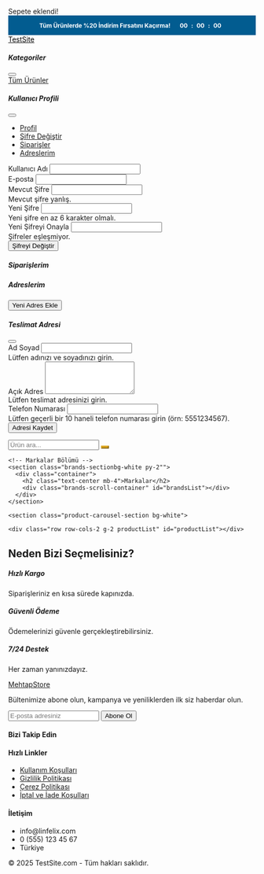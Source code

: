 <!DOCTYPE html>
<html lang="tr">
<head>
  <meta charset="UTF-8">
  <meta name="viewport" content="width=device-width, initial-scale=1">
  <title>TestSite</title>
  <link href="https://cdn.jsdelivr.net/npm/bootstrap@5.3.3/dist/css/bootstrap.min.css" rel="stylesheet" crossorigin="anonymous">
  <link href="https://cdn.jsdelivr.net/npm/bootstrap-icons@1.11.1/font/bootstrap-icons.css" rel="stylesheet">
  <link href="https://cdnjs.cloudflare.com/ajax/libs/font-awesome/6.5.0/css/all.min.css" rel="stylesheet">
  <link href="css/index-style.css" rel="stylesheet">
  <style>
      
body {
  background-color: #ffffff !important;
}
.product-card {
  box-shadow: 0 2px 4px rgba(0, 0, 0, 0.2) !important;
}
.brands-section {
  box-shadow: 0 0px 8px rgba(0, 0, 0, 0.2) !important;
}
.product-scroll-item {
  
  margin-right: 3px; /* Kartlar arasında isteğe bağlı boşluk */
}

/* Navbar ikon ayarları */
.navbar-buttons .btn{
  background-color: #fff !important; /* Siyah arka plan */  
  border-color: #dddddd !important;
.navbar-buttons .btn[onclick*="cart.html"] i {
  color: #000 !important; /* Sepet ikonunun beyaz renkte olmasını sağlar */
}

.navbar-buttons .btn[onclick*="cart.html"]:hover {
  background-color: #333333 !important; /* Hover durumunda hafif gri ton */
  border-color: #333333 !important;
}

.navbar-buttons .cart-badge {
  position: absolute;
  top: -5px;
  right: -5px;
}
</style>
<style>
        .ad-banner {
            background-color: #025c90; /* Koyu mavi */
            color: white;
            height: 40px; /* Yükseklik 40px */
            display: flex;
            align-items: center; /* Dikeyde ortala */
            justify-content: center; /* Yatayda ortala */
            font-size: 0.75rem; /* Yazı boyutunu küçülttük */
            font-weight: bold;
            padding: 0 8px; /* Padding */
            overflow: hidden; /* Taşmayı önle */
            white-space: nowrap; /* Tek satırda tut */
        }
        .countdown {
            font-size: 0.75rem; /* Geri sayım yazı boyutu */
            margin-left: 8px;
            display: flex;
            align-items: center;
        }
        .countdown span {
            display: inline-block;
            margin: 0 2px;
            
            padding: 2px 5px;
            border-radius: 3px;
        }
        .clock-icon {
            margin-right: 4px;
            font-size: 0.9rem;
        }
    </style>

</head>
<body class="#">
  <div id="sepetBildirim" class="alert alert-success text-center py-2 fixed-top w-100 d-none" style="z-index: 9999;">
    Sepete eklendi!
  </div>
 <!-- Reklam Bantı -->
    <div class="ad-banner">
        <span>Tüm Ürünlerde %20 İndirim Fırsatını Kaçırma!</span>
        <div class="countdown" id="countdown">
            <i class="bi bi-clock clock-icon"></i>
            <span id="hours">00</span>:
            <span id="minutes">00</span>:
            <span id="seconds">00</span>
        </div>
    </div>
  <nav class="navbar navbar-dark bg-white sticky-top shadow">
    <div class="container navbar-container">
    <a class="navbar-brand m-0" style="text-shadow: 0px 1px 2px #bbbfc8; font-weight: 600;">
  <a class="navbar-brand" href="index.html" style="color: #000000;">TestSite
</a>       
    <div class="navbar-buttons" id="navbarButtons"></div>
</div>
  </nav>
 
  <div class="offcanvas offcanvas-end" tabindex="-1" id="kategoriOffcanvas" aria-labelledby="kategoriOffcanvasLabel">
    <div class="offcanvas-header">
      <h5 class="offcanvas-title" id="kategoriOffcanvasLabel">Kategoriler</h5>
      <button type="button" class="btn-close" data-bs-dismiss="offcanvas" aria-label="Kapat"></button>
    </div>
    <div class="offcanvas-body">
      <div class="list-group" id="kategoriListesi">
        <a href="#" class="list-group-item list-group-item-action" data-kategori="hepsi">Tüm Ürünler</a>
      </div>
    </div>
  </div>

  <div class="modal fade" id="profileModal" tabindex="-1" aria-labelledby="profileModalLabel" aria-hidden="true">
    <div class="modal-dialog modal-lg">
      <div class="modal-content">
        <div class="modal-header">
          <h5 class="modal-title" id="profileModalLabel">Kullanıcı Profili</h5>
          <button type="button" class="btn-close" data-bs-dismiss="modal" aria-label="Kapat"></button>
        </div>
        <div class="modal-body">
          <ul class="nav nav-tabs mb-3">
            <li class="nav-item">
              <a class="nav-link active" data-bs-toggle="tab" href="#profileTab">Profil</a>
            </li>
            <li class="nav-item">
              <a class="nav-link" data-bs-toggle="tab" href="#passwordTab">Şifre Değiştir</a>
            </li>
            <li class="nav-item">
              <a class="nav-link" data-bs-toggle="tab" href="#ordersTab">Siparişler</a>
            </li>
            <li class="nav-item">
              <a class="nav-link" data-bs-toggle="tab" href="#addressesTab">Adreslerim</a>
            </li>
          </ul>
          <div class="tab-content">
            <div class="tab-pane fade show active" id="profileTab">
              <div class="mb-3">
                <label class="form-label">Kullanıcı Adı</label>
                <input type="text" class="form-control" id="profileUsername" readonly>
              </div>
              <div class="mb-3">
                <label class="form-label">E-posta</label>
                <input type="email" class="form-control" id="profileEmail" readonly>
              </div>
            </div>
            <div class="tab-pane fade" id="passwordTab">
              <form id="changePasswordForm" novalidate>
                <div class="mb-3">
                  <label for="currentPassword" class="form-label">Mevcut Şifre</label>
                  <input type="password" class="form-control" id="currentPassword" required>
                  <div class="invalid-feedback">Mevcut şifre yanlış.</div>
                </div>
                <div class="mb-3">
                  <label for="newPassword" class="form-label">Yeni Şifre</label>
                  <input type="password" class="form-control" id="newPassword" required minlength="6">
                  <div class="invalid-feedback">Yeni şifre en az 6 karakter olmalı.</div>
                </div>
                <div class="mb-3">
                  <label for="confirmNewPassword" class="form-label">Yeni Şifreyi Onayla</label>
                  <input type="password" class="form-control" id="confirmNewPassword" required>
                  <div class="invalid-feedback">Şifreler eşleşmiyor.</div>
                </div>
                <button type="submit" class="btn btn-primary w-100">Şifreyi Değiştir</button>
              </form>
            </div>
            <div class="tab-pane fade" id="ordersTab">
              <h5>Siparişlerim</h5>
              <div id="ordersList" class="accordion"></div>
            </div>
            <div class="tab-pane fade" id="addressesTab">
              <h5>Adreslerim</h5>
              <button class="btn btn-primary mb-3" id="addAddressBtn"><i class="bi bi-plus"></i> Yeni Adres Ekle</button>
              <div id="addressList"></div>
            </div>
          </div>
        </div>
      </div>
    </div>
  </div>

  <div class="modal fade" id="addressModal" tabindex="-1" aria-labelledby="addressModalLabel" aria-hidden="true">
    <div class="modal-dialog">
      <div class="modal-content">
        <div class="modal-header">
          <h5 class="modal-title" id="addressModalLabel">Teslimat Adresi</h5>
          <button type="button" class="btn-close" data-bs-dismiss="modal" aria-label="Kapat"></button>
        </div>
        <div class="modal-body">
          <div id="savedAddresses" class="mb-3"></div>
          <form id="addressForm" novalidate>
            <div class="mb-3">
              <label for="fullName" class="form-label">Ad Soyad</label>
              <input type="text" class="form-control" id="fullName" required>
              <div class="invalid-feedback">Lütfen adınızı ve soyadınızı girin.</div>
            </div>
            <div class="mb-3">
              <label for="address" class="form-label">Açık Adres</label>
              <textarea class="form-control" id="address" rows="4" required></textarea>
              <div class="invalid-feedback">Lütfen teslimat adresinizi girin.</div>
            </div>
            <div class="mb-3">
              <label for="phone" class="form-label">Telefon Numarası</label>
              <input type="tel" class="form-control" id="phone" required pattern="[0-9]{10}">
              <div class="invalid-feedback">Lütfen geçerli bir 10 haneli telefon numarası girin (örn: 5551234567).</div>
            </div>
            <button type="submit" class="btn btn-primary w-100">Adresi Kaydet</button>
          </form>
        </div>
      </div>
    </div>
  </div>

  <main class="container py-2">
    <div class="row mb-3">
      <div class="col-md-6">
        <div class="input-group shadow-sm">
          <input type="text" id="productSearch" class="form-control" placeholder="Ürün ara...">
          <button id="searchBtn" class="btn" style="background-color: #DAA520; color: #fff; border-color: #DAA520;"><i class="bi bi-search"></i></button>
        </div>
      </div>
    </div>



    <!-- Markalar Bölümü -->
    <section class="brands-sectionbg-white py-2"">
      <div class="container">
        <h2 class="text-center mb-4">Markalar</h2>
        <div class="brands-scroll-container" id="brandsList"></div>
      </div>
    </section>

    <section class="product-carousel-section bg-white">
  <div id="vitrinBloklari"></div>
</section>

    <div class="row row-cols-2 g-2 productList" id="productList"></div>
  </main>

  <section class="about-section bg-light py-4">
    <div class="container">
      <h2 class="text-center mb-4">Neden Bizi Seçmelisiniz?</h2>
      <div class="row row-cols-1 row-cols-md-3 g-4">
        <div class="text-center col about-feature">
          <i class="fas fa-truck fa-3x text-primary mb-3"></i>
          <h5>Hızlı Kargo</h5>
          <p>Siparişleriniz en kısa sürede kapınızda.</p>
        </div>
        <div class="text-center col about-feature">
          <i class="fas fa-lock fa-3x text-success mb-3"></i>
          <h5>Güvenli Ödeme</h5>
          <p>Ödemelerinizi güvenle gerçekleştirebilirsiniz.</p>
        </div>
        <div class="text-center col about-feature">
          <i class="fas fa-headset fa-3x text-info mb-3"></i>
          <h5>7/24 Destek</h5>
          <p>Her zaman yanınızdayız.</p>
        </div>
      </div>
    </div>
  </section>

  <footer class="footer">
    <div class="footer-container">
      <div class="footer-section">
        <a href="index.html" class="footer-brand-text">MehtapStore</a>
        <p>Bültenimize abone olun, kampanya ve yeniliklerden ilk siz haberdar olun.</p>
        <form class="newsletter-form">
          <input type="email" placeholder="E-posta adresiniz" required>
          <button type="submit">Abone Ol</button>
        </form>
      </div>
      <div class="footer-section">
        <h4>Bizi Takip Edin</h4>
        <div class="social-links">
          <a href="#" target="_blank" class="social-icon"><i class="fab fa-facebook-f"></i></a>
          <a href="#" target="_blank" class="social-icon"><i class="fab fa-twitter"></i></a>
          <a href="#" target="_blank" class="social-icon"><i class="fab fa-instagram"></i></a>
          <a href="#" target="_blank" class="social-icon"><i class="fab fa-linkedin-in"></i></a>
        </div>
      </div>
      <div class="footer-section">
        <h4>Hızlı Linkler</h4>
        <ul class="footer-links">
          <li><a href="/kullanim-kosullari">Kullanım Koşulları</a></li>
          <li><a href="/gizlilik-politikasi">Gizlilik Politikası</a></li>
          <li><a href="/cerez-politikasi">Çerez Politikası</a></li>
          <li><a href="/iptal-iade">İptal ve İade Koşulları</a></li>
        </ul>
      </div>
      <div class="footer-section">
        <h4>İletişim</h4>
        <ul class="contact-info">
          <li><i class="fas fa-envelope"></i> info@linfelix.com</li>
          <li><i class="fas fa-phone"></i> 0 (555) 123 45 67</li>
          <li><i class="fas fa-map-marker-alt"></i>Türkiye</li>
        </ul>
      </div>
    </div>
    <div class="copyright">
      <p>© 2025 TestSite.com - Tüm hakları saklıdır.</p>
    </div>
  </footer>

  <script src="https://cdn.jsdelivr.net/npm/bootstrap@5.3.3/dist/js/bootstrap.bundle.min.js" crossorigin="anonymous"></script>
  <script src="https://cdnjs.cloudflare.com/ajax/libs/jspdf/2.5.1/jspdf.umd.min.js"></script>
  <script src="https://cdnjs.cloudflare.com/ajax/libs/jspdf-autotable/3.8.1/jspdf.plugin.autotable.min.js"></script>
  <script src="DejaVuSans.js"></script>

  <script>
    // --- Yardımcı Fonksiyonlar ---
    function escapeHTML(str) {
      return String(str || '')
        .replace(/&/g, '&amp;')
        .replace(/</g, '&lt;')
        .replace(/>/g, '&gt;')
        .replace(/"/g, '&quot;')
        .replace(/'/g, '&#39;');
    }

    function safeParseJSON(key, defaultValue) {
      try {
        const data = localStorage.getItem(key);
        if (data === null || data === undefined || data === "undefined") {
          console.warn(`safeParseJSON: Anahtar '${key}' bulunamadı veya 'undefined' stringi. Varsayılan değer döndürülüyor.`);
          return defaultValue;
        }
        const parsedData = JSON.parse(data);
        if (parsedData === null || parsedData === undefined) {
          console.warn(`safeParseJSON: Anahtar '${key}' için ayrıştırılan veri boş/tanımsız. Varsayılan değer döndürülüyor. Ham veri:`, data);
          return defaultValue;
        }
        return parsedData;
      } catch (err) {
        console.error(`safeParseJSON Hata: '${key}' anahtarı ayrıştırılamadı. Hata:`, err, `Sorunlu Veri:`, localStorage.getItem(key));
        bildirimGoster(`Veri hatası: '${key}' yüklenemedi. Konsolu kontrol edin.`, 'danger');
        return defaultValue;
      }
    }

    function calculateDiscountedPrice(originalPrice, discountPercentage) {
      originalPrice = Number(originalPrice) || 0;
      discountPercentage = Number(discountPercentage) || 0;
      if (discountPercentage > 0 && discountPercentage <= 100) {
        return originalPrice * (1 - discountPercentage / 100);
      }
      return originalPrice;
    }

    function bildirimGoster(mesaj, tip = 'success') {
      const bildirim = document.createElement('div');
      bildirim.className = `alert alert-${tip} alert-dismissible fade show`;
      bildirim.innerHTML = `
        ${mesaj}
        <button type="button" class="btn-close" data-bs-dismiss="alert"></button>
      `;
      document.body.appendChild(bildirim);
      setTimeout(() => bildirim.remove(), 3000);
    }

    // --- Kimlik Doğrulama ve Kullanıcı Yönetimi ---
    function logout() {
      localStorage.removeItem('isLoggedIn');
      localStorage.removeItem('currentUser');
      bildirimGoster('Çıkış yapıldı.');
      window.location.assign('login.html');
    }

    // --- Sipariş Yönetimi (PDF Kısmı) ---
    function printOrderAsPDF(orderId) {
      try {
        let orders = safeParseJSON('orders', []);
        const order = orders.find(o => o.id === orderId);

        if (!order) {
          bildirimGoster('Sipariş bulunamadı!', 'danger');
          return;
        }

        const { jsPDF } = window.jspdf;
        const doc = new jsPDF('p', 'mm', 'a4');

        doc.addFileToVFS("DejaVuSans.ttf", DejaVuSans);
        doc.addFont("DejaVuSans.ttf", "DejaVuSans", "normal");
        doc.setFont("DejaVuSans", "normal");
        
        doc.addFileToVFS("DejaVuSansBold.ttf", DejaVuSans);
        doc.addFont("DejaVuSansBold.ttf", "DejaVuSans-Bold", "bold");
        doc.setFont("DejaVuSans-Bold", "bold");

        const primaryColor = '#007bff';
        const secondaryColor = '#6c757d';
        const textColor = '#343a00';
        const lightBgColor = '#f8f9fa';

        let currentY = 20;
        const leftMargin = 7;
        const rightMargin = 5;
        const pageWidth = doc.internal.pageSize.width;
        const availableWidth = pageWidth - (leftMargin + rightMargin);
        const maxTextWidthForSplit = availableWidth / 2 - 10;
        const defaultLineHeight = 5;

        doc.setFontSize(24);
        doc.setTextColor(primaryColor);
        doc.text('MehtapStore', pageWidth / 2, currentY, { align: 'center' });
        currentY += 10;

        doc.setFillColor(lightBgColor);
        doc.rect(leftMargin, currentY - 5, availableWidth, 45, 'F');

        doc.setFont("DejaVuSans", "normal");
        doc.setFontSize(12);
        doc.setTextColor(textColor);
        doc.text('Müşteri Bilgileri', leftMargin + 5, currentY);
        doc.text('Sipariş Bilgileri', pageWidth / 2 + 54, currentY);
        currentY += 8;

        const customerInfoX = leftMargin + 5;
        const orderInfoRightEdgeX = pageWidth - rightMargin - 5;

        let tempCurrentY = currentY;
        const customerFullName = escapeHTML(order.fullName || 'Belirtilmemiş');
        const splitFullName = doc.splitTextToSize(customerFullName, maxTextWidthForSplit);
        doc.text(splitFullName, customerInfoX, tempCurrentY);
        tempCurrentY += splitFullName.length * defaultLineHeight;

        const customerPhone = `Telefon: ${escapeHTML(order.phone || 'Belirtilmemiş')}`;
        const splitPhone = doc.splitTextToSize(customerPhone, maxTextWidthForSplit);
        doc.text(splitPhone, customerInfoX, tempCurrentY);
        tempCurrentY += splitPhone.length * defaultLineHeight;

        const customerAddress = `Adres: ${escapeHTML(order.address || 'Belirtilmemiş')}`;
        const splitAddress = doc.splitTextToSize(customerAddress, maxTextWidthForSplit);
        doc.text(splitAddress, customerInfoX, tempCurrentY);

        let orderInfoY = currentY;
        const dateText = `Tarih: ${new Date(order.date).toLocaleString('tr-TR')}`;
        doc.text(dateText, orderInfoRightEdgeX, orderInfoY, { align: 'right' });
        orderInfoY += defaultLineHeight;

        const statusText = {
          pending: 'Beklemede',
          shipped: 'Kargoda',
          delivered: 'Teslim Edildi'
        }[order.status] || 'Bilinmeyen Durum';
        doc.text(`Durum: ${statusText}`, orderInfoRightEdgeX, orderInfoY, { align: 'right' });
        orderInfoY += 15;

        currentY = Math.max(tempCurrentY, orderInfoY);

        const tableData = [];
        let totalOriginalPrice = 0;
        let totalDiscountAmount = 0;
        let totalNetPrice = 0;

        const urunler = safeParseJSON('urunler', []);
        if (order.items && Array.isArray(order.items)) {
          order.items.forEach(item => {
            const urun = urunler.find(u => u.id === item.id);
            const originalPrice = Number(urun?.fiyat || item.fiyat);
            const indirimOrani = Number(item.indirim) || 0;
            const netFiyat = Number(item.fiyat);
            const adet = Number(item.adet) || 0;
            const indirimTutari = (originalPrice - netFiyat) * adet;
            totalOriginalPrice += originalPrice * adet;
            totalDiscountAmount += indirimTutari;
            totalNetPrice += netFiyat * adet;

            const productName = escapeHTML(item.ad || '');

            tableData.push([
              productName,
              `${adet}`,
              `${originalPrice.toFixed(2)} `,
              `%${indirimOrani}`,
              `${netFiyat.toFixed(2)} `,
              `${(netFiyat * adet).toFixed(2)} `
            ]);
          });
        }

        doc.autoTable({
          startY: currentY,
          head: [['Ürün Adı', 'Adet', 'Fiyat', 'İndirim', 'Net Fiyat', 'Toplam']],
          body: tableData,
          theme: 'striped',
          styles: {
            font: 'DejaVuSans',
            fontSize: 9,
            cellPadding: 3,
            lineColor: '#dee2e6',
            fontStyle: 'bold',
            lineWidth: 0.1,
            textColor: textColor
          },
          headStyles: {
            fillColor: primaryColor,
            textColor: '#ffffff',
            fontStyle: 'bold',
            halign: 'center'
          },
          bodyStyles: {
            halign: 'left'
          },
          columnStyles: {
            0: { cellWidth: 95, overflow: 'linebreak' },
            1: { cellWidth: 15, halign: 'center' },
            2: { cellWidth: 23, halign: 'right' },
            3: { cellWidth: 19, halign: 'center' },
            4: { cellWidth: 23, halign: 'right' },
            5: { cellWidth: 23, halign: 'right' }
          },
          margin: { left: leftMargin, right: rightMargin },
          didDrawPage: function(data) {
            doc.setFont('DejaVuSans', 'normal');
            doc.setFontSize(8);
            doc.setTextColor(secondaryColor);
            doc.text(`Sayfa ${doc.internal.getNumberOfPages()}`, pageWidth - rightMargin, doc.internal.pageSize.height - 10, {
              align: 'right'
            });
          }
        });

        currentY = doc.autoTable.previous.finalY + 10;

        doc.setFont('DejaVuSans-Bold', 'bold');
        doc.setFontSize(12);
        doc.setTextColor(textColor);

        const summaryRightAlignX = pageWidth - rightMargin - 2;
        const summaryLineHeight = 8;

        const totalOriginalPriceText = `Genel Toplam: ${totalOriginalPrice.toFixed(2)} `;
        const totalDiscountAmountText = `Toplam İndirim: ${totalDiscountAmount.toFixed(2)} `;
        const totalNetPriceText = `Kalan Net Tutar: ${totalNetPrice.toFixed(2)} `;

        doc.text(totalOriginalPriceText, summaryRightAlignX - doc.getTextWidth(totalOriginalPriceText), currentY);
        currentY += summaryLineHeight;
        doc.text(totalDiscountAmountText, summaryRightAlignX - doc.getTextWidth(totalDiscountAmountText), currentY);
        currentY += summaryLineHeight;
        doc.text(totalNetPriceText, summaryRightAlignX - doc.getTextWidth(totalNetPriceText), currentY);

        doc.save(`siparis_${escapeHTML(orderId)}.pdf`);
      } catch (err) {
        console.error('PDF oluşturma hatası:', err);
        bildirimGoster('PDF oluşturulamadı!', 'danger');
      }
    }

    function displayOrders() {
      const ordersList = document.getElementById('ordersList');
      if (!ordersList) {
        console.error('ordersList elementi bulunamadı!');
        return;
      }

      const currentUser = safeParseJSON('currentUser');
      const orders = safeParseJSON('orders', []);
      const urunler = safeParseJSON('urunler', []);
      const userOrders = orders.filter(order => order.userEmail === currentUser.email);

      ordersList.innerHTML = '';
      if (userOrders.length === 0) {
        ordersList.innerHTML = '<p class="text-muted">Henüz siparişiniz yok.</p>';
        return;
      }

      userOrders.forEach((order, index) => {
        const safeOrderId = escapeHTML(order.id);
        const orderStatus = {
          pending: { text: 'Beklemede', class: 'bg-warning' },
          shipped: { text: 'Kargoda', class: 'bg-primary' },
          delivered: { text: 'Teslim Edildi', class: 'bg-success' }
        }[order.status] || { text: 'Bilinmeyen Durum', class: 'bg-secondary' };

        let totalNetPrice = 0;
        if (order.items && Array.isArray(order.items)) {
          totalNetPrice = order.items.reduce((sum, item) => {
            return sum + (Number(item.fiyat || 0) * Number(item.adet || 0));
          }, 0);
        }

        const orderElement = document.createElement('div');
        orderElement.className = 'accordion-item';
        orderElement.innerHTML = `
          <h2 class="accordion-header" id="orderHeading${index}">
            <button class="accordion-button collapsed" type="button" data-bs-toggle="collapse" data-bs-target="#orderCollapse${index}" aria-expanded="false" aria-controls="orderCollapse${index}">
              Sipariş #${safeOrderId} - ${new Date(order.date).toLocaleString('tr-TR')} 
              <span class="badge ${orderStatus.class} ms-2">${orderStatus.text}</span>
            </button>
          </h2>
          <div id="orderCollapse${index}" class="accordion-collapse collapse" aria-labelledby="orderHeading${index}" data-bs-parent="#ordersList">
            <div class="accordion-body">
              <p><strong>Ad Soyad:</strong> ${escapeHTML(order.fullName || 'Belirtilmemiş')}</p>
              <p><strong>Kullanıcı E-posta:</strong> ${escapeHTML(order.userEmail || 'Bilinmeyen')}</p>
              <p><strong>Adres:</strong> ${escapeHTML(order.address || 'Belirtilmemiş')}</p>
              <p><strong>Telefon:</strong> ${escapeHTML(order.phone || 'Belirtilmemiş')}</p>
              <ul class="list-group mb-3">
                ${(order.items || []).map(item => {
                  const urun = urunler.find(u => u.id === item.id);
                  const orijinalFiyat = urun ? Number(urun.fiyat) : Number(item.fiyat) || 0;
                  const indirim = Number(item.indirim) || 0;
                  const indirimliFiyat = calculateDiscountedPrice(orijinalFiyat, indirim);
                  return `
                    <li class="list-group-item d-flex align-items-center">
                      <img src="${escapeHTML(item.resim || '')}" class="order-item-img me-3" alt="${escapeHTML(item.ad || 'Bilinmeyen')}" onerror="this.src='https://via.placeholder.com/45'">
                      <div>
                        <h6 class="mb-1">${escapeHTML(item.ad || 'Bilinmeyen')}</h6>
                        <p class="mb-0 text-muted">
                          <small>Adet: ${item.adet || 1}</small><br>
                          <small>Fiyat: ₺${orijinalFiyat.toFixed(2)}</small>
                          ${indirim ? `<br><small>İndirim: %${indirim}</small>` : ''}
                          ${indirim ? `<br><span class="text-warning">İndirimli: ₺${indirimliFiyat.toFixed(2)}</span>` : ''}
                        </p>
                      </div>
                    </li>`;
                }).join('')}
              </ul>
              <p><strong>Toplam:</strong> ₺${totalNetPrice.toFixed(2)}</p>
              <div class="text-end">
                <button class="btn btn-sm btn-info me-2 print-order" data-order-id="${safeOrderId}">
                  <i class="fas fa-file-pdf"></i> PDF İndir
                </button>
                ${order.status === 'pending' ? `
                  <button class="btn btn-danger btn-sm cancel-order" data-order-id="${safeOrderId}">Siparişi İptal Et</button>
                ` : ''}
              </div>
            </div>
          </div>
        `;
        ordersList.appendChild(orderElement);
      });

      document.querySelectorAll('.print-order').forEach(button => {
        button.addEventListener('click', () => printOrderAsPDF(button.dataset.orderId));
      });

      document.querySelectorAll('.cancel-order').forEach(button => {
        button.addEventListener('click', () => cancelOrder(button.dataset.orderId));
      });
    }

    function cancelOrder(orderId) {
      if (!confirm('Bu siparişi iptal etmek istediğinize emin misiniz?')) return;
      let orders = safeParseJSON('orders', []);
      const order = orders.find(o => o.id === orderId);
      if (!order || order.status !== 'pending') {
        bildirimGoster('Sadece beklemede olan siparişler iptal edilebilir!', 'danger');
        return;
      }

      const urunler = safeParseJSON('urunler', []);
      order.items.forEach(item => {
        const guncelUrun = urunler.find(u => u.id === item.id);
        if (guncelUrun) guncelUrun.stok += item.adet;
      });
      localStorage.setItem('urunler', JSON.stringify(urunler));
      orders = orders.filter(o => o.id !== orderId);
      localStorage.setItem('orders', JSON.stringify(orders));
      bildirimGoster('Sipariş başarıyla iptal edildi!');
      displayOrders();
      urunleriGoster();
      loadVitrins();
    }

    // --- Sepet Sınıfı ---
    class Sepet {
      constructor() {
        this.sepet = safeParseJSON('sepet', []);
        if (!Array.isArray(this.sepet)) {
          console.warn('Sepet verisi geçersiz, boş diziyle başlatılıyor.');
          this.sepet = [];
        }
        console.log('Sepet başlatıldı:', JSON.stringify(this.sepet, null, 2));
        this.guncelle();
      }

      kaydet() {
        try {
          localStorage.setItem('sepet', JSON.stringify(this.sepet));
          console.log('Sepet kaydedildi:', JSON.stringify(this.sepet, null, 2));
        } catch (e) {
          console.error('Sepet kaydedilirken hata oluştu:', e);
        }
      }

      ekle(urun) {
        const urunlerLocal = safeParseJSON('urunler', []);
        const guncelUrunBilgisi = urunlerLocal.find(item => item.id === urun.id);
        if (!guncelUrunBilgisi) {
          bildirimGoster('Ürün bilgisi bulunamadı!', 'danger');
          return;
        }

        const mevcut = this.sepet.find(item => item.id === urun.id);
        const mevcutSepetAdedi = mevcut ? mevcut.adet : 0;
        const eklenecekAdet = urun.adet;
        const toplamAdet = mevcutSepetAdedi + eklenecekAdet;

        if (toplamAdet > guncelUrunBilgisi.stok) {
          bildirimGoster(`Stok yetersiz! Maksimum eklenebilir adet: ${guncelUrunBilgisi.stok - mevcutSepetAdedi} adet.`, 'danger');
          return;
        }

        if (mevcut) {
          mevcut.adet += eklenecekAdet;
          mevcut.fiyat = calculateDiscountedPrice(guncelUrunBilgisi.fiyat, guncelUrunBilgisi.indirim);
          mevcut.indirim = guncelUrunBilgisi.indirim || 0;
        } else {
          this.sepet.push({
            ...urun,
            fiyat: calculateDiscountedPrice(guncelUrunBilgisi.fiyat, guncelUrunBilgisi.indirim),
            stok: guncelUrunBilgisi.stok,
            indirim: guncelUrunBilgisi.indirim || 0
          });
        }

        guncelUrunBilgisi.stok -= eklenecekAdet;
        localStorage.setItem('urunler', JSON.stringify(urunlerLocal));
        this.kaydet();
        this.guncelle();
        this.bildirimGoster();
        urunleriGoster();
        loadVitrins();
      }

      urunCikar(urunId, adet) {
        const mevcut = this.sepet.find(item => item.id === urunId);
        if (!mevcut) return;

        mevcut.adet -= adet;
        if (mevcut.adet <= 0) {
          this.sepet = this.sepet.filter(item => item.id !== urunId);
        }

        const urunler = safeParseJSON('urunler', []);
        const guncelUrun = urunler.find(item => item.id === urunId);
        if (guncelUrun) {
          guncelUrun.stok += adet;
          localStorage.setItem('urunler', JSON.stringify(urunler));
        }

        this.kaydet();
        this.guncelle();
        urunleriGoster();
        loadVitrins();
      }

      sepetiTemizle() {
        if (confirm('Sepeti tamamen boşaltmak istediğinize emin misiniz?')) {
          const urunler = safeParseJSON('urunler', []);
          this.sepet.forEach(item => {
            const guncelUrun = urunler.find(u => u.id === item.id);
            if (guncelUrun) guncelUrun.stok += item.adet;
          });
          this.sepet = [];
          localStorage.setItem('urunler', JSON.stringify(urunler));
          this.kaydet();
          this.guncelle();
          urunleriGoster();
          loadVitrins();
        }
      }

      guncelle() {
        const cartBadge = document.getElementById('cartBadge');
        if (cartBadge) {
          const totalItems = this.sepet.reduce((a, item) => a + item.adet, 0);
          cartBadge.textContent = totalItems;
          console.log('Sepet rozeti güncellendi:', totalItems, 'Sepet içeriği:', JSON.stringify(this.sepet, null, 2));
        }
      }

      bildirimGoster() {
        const bildirim = document.getElementById('sepetBildirim');
        if (bildirim) {
          bildirim.classList.remove('d-none');
          setTimeout(() => bildirim.classList.add('d-none'), 2000);
        }
      }
    }

    // --- Kategori Yönetimi ---
    function getBenzersizKategoriler() {
      const urunler = safeParseJSON('urunler', []);
      return [...new Set(urunler.map(urun => urun.kategori).filter(kategori => kategori))];
    }

    function kategoriMenusuGuncelle() {
      const kategoriListesi = document.getElementById('kategoriListesi');
      if (!kategoriListesi) return;

      const kategoriler = getBenzersizKategoriler();
      while (kategoriListesi.children.length > 1) {
        kategoriListesi.removeChild(kategoriListesi.lastChild);
      }

      kategoriler.forEach(kategori => {
        const a = document.createElement('a');
        a.href = '#';
        a.className = 'list-group-item list-group-item-action';
        a.dataset.kategori = kategori;
        a.textContent = kategori;
        kategoriListesi.appendChild(a);
      });

      kategoriListesi.querySelectorAll('.list-group-item').forEach(item => {
        item.addEventListener('click', function(e) {
          e.preventDefault();
          const kategori = this.getAttribute('data-kategori');
          urunleriGoster(kategori);
          const offcanvas = bootstrap.Offcanvas.getInstance(document.getElementById('kategoriOffcanvas'));
          if (offcanvas) offcanvas.hide();
        });
      });
    }

    // --- Marka Yönetimi ---
    function getBenzersizMarkalar() {
      const urunler = safeParseJSON('urunler', []);
      return [...new Set(urunler.map(urun => urun.marka).filter(marka => marka && marka !== 'Belirtilmemiş'))].map(marka => {
        const urun = urunler.find(u => u.marka === marka);
        return {
          ad: marka,
          logo: urun?.markaLogo || 'https://via.placeholder.com/60' // Varsayılan logo
        };
      });
    }

    function markalariGoster() {
      const brandsList = document.getElementById('brandsList');
      if (!brandsList) {
        console.error('brandsList elementi bulunamadı!');
        return;
      }

      const markalar = getBenzersizMarkalar();
      brandsList.innerHTML = '';

      if (markalar.length === 0) {
        brandsList.innerHTML = '<p class="text-muted text-center">Marka bulunamadı.</p>';
        return;
      }

      markalar.forEach(marka => {
        const brandItem = document.createElement('div');
        brandItem.className = 'brand-item';
        brandItem.innerHTML = `
          <a href="#" class="brand-link" data-marka="${escapeHTML(marka.ad)}">
            <img src="${escapeHTML(marka.logo)}" alt="${escapeHTML(marka.ad)}" class="brand-logo" onerror="this.src='https://via.placeholder.com/60'">
            <p class="brand-name">${escapeHTML(marka.ad)}</p>
          </a>
        `;
        brandsList.appendChild(brandItem);
      });

      document.querySelectorAll('.brand-link').forEach(link => {
        link.addEventListener('click', function(e) {
          e.preventDefault();
          const marka = this.dataset.marka;
          urunleriGoster(null, null, marka);
        });
      });
    }

    // --- Ürün Listeleme ---
    function urunleriGoster(filtreKategori = null, aramaKelimesi = null, filtreMarka = null) {
      const urunListesi = document.getElementById('productList');
      const productCarouselSection = document.querySelector('.product-carousel-section');
      if (!urunListesi) return;

      if (filtreKategori || aramaKelimesi || filtreMarka) {
        if (productCarouselSection) productCarouselSection.style.display = 'none';
      } else {
        if (productCarouselSection) productCarouselSection.style.display = 'block';
      }

      urunListesi.innerHTML = '';
      const urunler = safeParseJSON('urunler', []);

      urunler.forEach(urun => {
        urun.yeniUrun = urun.yeniUrun === true;
        urun.ucretsizKargo = urun.ucretsizKargo === true;
        urun.indirim = urun.indirim !== undefined ? Number(urun.indirim) : 0;
      });

      let filtrelenmisUrunler = urunler;

      if (!filtreKategori && !aramaKelimesi && !filtreMarka) {
        filtrelenmisUrunler = urunler.filter(urun => urun.anasayfadaGoster === true);
      }

      if (filtreKategori) {
        filtrelenmisUrunler = filtrelenmisUrunler.filter(urun => filtreKategori === 'hepsi' ? true : urun.kategori === filtreKategori);
      }

      if (aramaKelimesi) {
        const lowerCaseArama = aramaKelimesi.toLowerCase();
        filtrelenmisUrunler = filtrelenmisUrunler.filter(urun => urun.ad.toLowerCase().includes(lowerCaseArama) || (urun.stokKodu && urun.stokKodu.toLowerCase().includes(lowerCaseArama)));
      }

      if (filtreMarka) {
        filtrelenmisUrunler = filtrelenmisUrunler.filter(urun => urun.marka === filtreMarka);
      }

      if (filtrelenmisUrunler.length === 0) {
        urunListesi.innerHTML = '<div class="col-12"><p class="text-muted text-center">Ürün bulunamadı.</p></div>';
        return;
      }

      filtrelenmisUrunler.forEach(urun => {
        urun.stok = urun.stok !== undefined ? urun.stok : 0;
        const stokDurumu = urun.stok > 0 ? `${urun.stok} adet stokta` : '<span class="text-danger fw-bold">Stok Tükendi</span>';
        const stokKodu = urun.stokKodu || 'Bilinmiyor';
        const indirimliFiyat = calculateDiscountedPrice(urun.fiyat, urun.indirim);

        let etiketlerHtml = `<div class="product-badges">`;
        if (urun.yeniUrun) {
          etiketlerHtml += `<span class="badge new-product-badge">YENİ ÜRÜN</span>`;
        }
        if (urun.ucretsizKargo) {
          etiketlerHtml += `<span class="badge free-shipping-badge">ÜCRETSİZ KARGO</span>`;
        }
        if (urun.indirim > 0) {
          etiketlerHtml += `<span class="badge bg-danger text-white">%${urun.indirim} İNDİRİM</span>`;
        }
        etiketlerHtml += `</div>`;

        const urunCard = document.createElement('div');
        urunCard.classList.add('col-6', 'col-md-4', 'col-lg-3');
        urunCard.innerHTML = `
          <div class="card product-card h-100 border-0 shadow-sm position-relative">
            ${etiketlerHtml}
            <img src="${encodeURI(escapeHTML(urun.resim))}" class="product-image" alt="${escapeHTML(urun.ad)}" onerror="this.src='https://via.placeholder.com/130'">
            <div class="card-body d-flex flex-column">
              <h5 class="card-title text-center">${escapeHTML(urun.ad)}</h5>
              <p class="card-text text-muted small text-center">Marka: ${escapeHTML(urun.marka || 'Belirtilmemiş')}</p>
              
              <p class="card-text text-muted small text-center">${stokDurumu}</p>
              <div class="text-center mt-auto">
                ${urun.indirim > 0 ? `
                  <p class="card-text original-price">${Number(urun.fiyat).toFixed(2)} ₺</p>
                  <h4 class="card-price discount-price">${indirimliFiyat.toFixed(2)} ₺</h4>
                ` : `
                  <h4 class="card-price">${Number(urun.fiyat).toFixed(2)} ₺</h4>
                `}
                <div class="d-flex flex-column align-items-center gap-0">
                  <div class="input-group input-group-sm" style="width: 100px;">
                    <button class="btn btn-outline-secondary azalt" type="button" data-urun-id="${escapeHTML(urun.id)}">-</button>
                    <input type="number" class="form-control text-center adet-input" value="1" min="1" max="${urun.stok}">
                    <button class="btn btn-outline-secondary artir" type="button" data-urun-id="${escapeHTML(urun.id)}">+</button>
                  </div>
                 <button class="btn btn-sm btn-outline-secondary sepete-ekle mt-2" style="background-color: #EB8220; color: #ffffff;"Sepete Ekle
                    data-urun-id="${escapeHTML(urun.id)}"
                    data-urun-ad="${escapeHTML(urun.ad)}"
                    data-urun-fiyat="${indirimliFiyat}"
                    data-urun-resim="${escapeHTML(urun.resim)}"
                    data-urun-stok="${urun.stok}"
                    data-urun-indirim="${urun.indirim || 0}"
                    ${urun.stok === 0 ? 'disabled' : ''}>
                    <i class="bi bi-cart-plus"></i> Sepete Ekle
                  </button>
                </div>
              </div>
            </div>
          </div>
        `;
        urunListesi.appendChild(urunCard);

        urunCard.addEventListener('click', function(e) {
          if (!e.target.closest('.sepete-ekle') && !e.target.closest('.input-group') &&
              !e.target.classList.contains('azalt') && !e.target.classList.contains('artir')) {
            window.location.href = `urun-detay.html?id=${escapeHTML(urun.id)}`;
          }
        });

        const azaltBtn = urunCard.querySelector('.azalt');
        const artirBtn = urunCard.querySelector('.artir');
        const inputEl = urunCard.querySelector('.adet-input');
        const sepeteEkleBtn = urunCard.querySelector('.sepete-ekle');

        azaltBtn.addEventListener('click', () => {
          let val = parseInt(inputEl.value);
          if (val > 1) inputEl.value = val - 1;
        });

        artirBtn.addEventListener('click', () => {
          let val = parseInt(inputEl.value);
          if (val < urun.stok) {
            inputEl.value = val + 1;
          }
        });

        inputEl.addEventListener('change', () => {
          let val = parseInt(inputEl.value);
          if (isNaN(val) || val < 1) {
            inputEl.value = 1;
          } else if (val > urun.stok) {
            inputEl.value = urun.stok;
          }
        });

        sepeteEkleBtn.addEventListener('click', function() {
          const urunBilgisi = safeParseJSON('urunler', []).find(p => p.id === this.dataset.urunId);
          const eklenecekAdet = parseInt(inputEl.value);
          if (!urunBilgisi || urunBilgisi.stok < eklenecekAdet) {
            bildirimGoster(`Yetersiz stok! Sadece ${urunBilgisi ? urunBilgisi.stok : 0} adet eklenebilir.`, 'danger');
            inputEl.value = urunBilgisi ? urunBilgisi.stok : 1;
            return;
          }

          const urun = {
            id: this.dataset.urunId,
            ad: this.dataset.urunAd,
            fiyat: parseFloat(this.dataset.urunFiyat),
            adet: eklenecekAdet,
            resim: this.dataset.urunResim,
            stok: parseInt(this.dataset.urunStok),
            indirim: parseFloat(this.dataset.urunIndirim),
            stokKodu: urunBilgisi.stokKodu || 'N/A',
            marka: urunBilgisi.marka || 'Belirtilmemiş'
          };
          window.sepet.ekle(urun);
          inputEl.value = '1';
        });
      });
    }

    // --- Vitrin Yönetimi ---
    function loadVitrins() {
      const vitrinBloklari = document.getElementById('vitrinBloklari');
      if (!vitrinBloklari) {
        console.error('Hata: vitrinBloklari elementi bulunamadı!');
        return;
      }

      vitrinBloklari.innerHTML = '';
      const urunler = safeParseJSON('urunler', []);
      const vitrinler = safeParseJSON('vitrinler', []);

      if (!Array.isArray(urunler) || !Array.isArray(vitrinler)) {
        console.error('Geçersiz veri formatı: urunler veya vitrinler dizi değil.');
        vitrinBloklari.innerHTML = '<p class="text-muted text-center w-100">Vitrin yüklenemedi, veri geçersiz.</p>';
        return;
      }

      let hasContent = false;

      function renderVitrin(title, productList) {
        if (!Array.isArray(productList) || productList.length === 0) return '';
        hasContent = true;
        let blockHtml = `
          <div class="vitrin-bolumu">
            <h2 class="text-center mb-4">${escapeHTML(title)}</h2>
            <div class="product-scroll-container">
        `;
        productList.forEach(urun => {
          if (!urun || !urun.id || !urun.ad || !urun.fiyat || !urun.resim) {
            console.warn('Geçersiz ürün verisi:', urun);
            return;
          }

          const indirimliFiyat = calculateDiscountedPrice(urun.fiyat, urun.indirim);
          const disableButton = urun.stok === 0 ? 'disabled' : '';
          const stokDurumu = urun.stok > 0 ? `${urun.stok} adet stokta` : '<span class="text-danger">Stok Tükendi</span>';

          let etiketlerHtml = `<div class="product-badges">`;
          if (urun.yeniUrun) {
            etiketlerHtml += `<span class="badge bg-info">Yeni Ürün</span>`;
          }
          if (urun.ucretsizKargo) {
            etiketlerHtml += `<span class="badge bg-success">Ücretsiz Kargo</span>`;
          }
          if (urun.indirim > 0) {
            etiketlerHtml += `<span class="badge bg-danger text-white">%${urun.indirim} İNDİRİM</span>`;
          }
          etiketlerHtml += `</div>`;

          blockHtml += `
            <div class="product-scroll-item">
              <div class="product-card shadow-sm h-100 position-relative">
                <img src="${escapeHTML(urun.resim)}" class="card-img-top product-image" alt="${escapeHTML(urun.ad)}" onerror="this.src='https://via.placeholder.com/160'">
                ${etiketlerHtml}
                <div class="card-body text-center d-flex flex-column">
                  <h5 class="card-title">${escapeHTML(urun.ad)}</h5>
                  <p class="card-text text-muted small">Marka: ${escapeHTML(urun.marka || 'Belirtilmemiş')}</p>
                  <p class="card-text text-muted small">${stokDurumu}</p>
                  ${urun.indirim > 0 ? `
                    <p class="card-text original-price">${Number(urun.fiyat).toFixed(2)} ₺</p>
                    <p class="card-price discount-price">${indirimliFiyat.toFixed(2)} ₺</p>
                  ` : `
                    <p class="card-price">${Number(urun.fiyat).toFixed(2)} ₺</p>
                  `}
                  <div class="d-flex justify-content-center gap-2 mt-auto">
                    <a href="urun-detay.html?id=${escapeHTML(urun.id)}" class="btn btn-outline-primary btn-sm">Detaylar</a>
                    <button class="btn btn-success btn-sm sepete-ekle-carousel"
                            data-urun-id="${escapeHTML(urun.id)}"
                            data-urun-ad="${escapeHTML(urun.ad)}"
                            data-urun-fiyat="${indirimliFiyat}"
                            data-urun-resim="${escapeHTML(urun.resim)}"
                            data-urun-stok="${Number(urun.stok || 0)}"
                            data-urun-indirim="${Number(urun.indirim || 0)}"
                            ${disableButton}>
                      <i class="fas fa-shopping-cart"></i> Ekle
                    </button>
                  </div>
                </div>
              </div>
            </div>
          `;
        });
        blockHtml += '</div></div>';
        return blockHtml;
      }

      let output = '';
      vitrinler.forEach(vitrin => {
        if (!vitrin || !vitrin.ad || !Array.isArray(vitrin.urunIds)) {
          console.warn('Geçersiz vitrin verisi:', vitrin);
          return;
        }
        const vitrinUrunleri = urunler.filter(urun => vitrin.urunIds.includes(urun.id));
        output += renderVitrin(vitrin.ad, vitrinUrunleri);
      });

      vitrinBloklari.innerHTML = hasContent ?
        output :
        '<p class="text-muted text-center w-100"></p>';

      document.querySelectorAll('.sepete-ekle-carousel').forEach(button => {
        button.addEventListener('click', function() {
          const urunBilgisi = urunler.find(p => p.id === this.dataset.urunId);
          const eklenecekAdet = 1;

          if (!urunBilgisi || urunBilgisi.stok < eklenecekAdet) {
            bildirimGoster(`Yetersiz stok! Sadece ${urunBilgisi ? urunBilgisi.stok : 0} adet eklenebilir.`, 'danger');
            return;
          }

          const urun = {
            id: this.dataset.urunId,
            ad: this.dataset.urunAd,
            fiyat: parseFloat(this.dataset.urunFiyat),
            adet: eklenecekAdet,
            resim: this.dataset.urunResim,
            stok: parseInt(this.dataset.urunStok),
            indirim: parseFloat(this.dataset.urunIndirim),
            stokKodu: urunBilgisi.stokKodu || 'N/A',
            marka: urunBilgisi.marka || 'Belirtilmemiş'
          };
          window.sepet.ekle(urun);
        });
      });
    }

    // --- Adres Yönetimi ---
    function displayAddresses() {
      const addressList = document.getElementById('addressList');
      if (!addressList) return;

      const currentUser = safeParseJSON('currentUser');
      const addresses = currentUser.addresses || [];

      addressList.innerHTML = '';
      if (addresses.length === 0) {
        addressList.innerHTML = '<p class="text-muted">Henüz kaydedilmiş adresiniz yok.</p>';
        return;
      }

      addresses.forEach((address, index) => {
        const div = document.createElement('div');
        div.className = 'card mb-2';
        div.innerHTML = `
          <div class="card-body">
            <h6 class="card-title">Adres ${index + 1}</h6>
            <p class="mb-1"><strong>Ad Soyad:</strong> ${escapeHTML(address.fullName)}</p>
            <p class="mb-1"><strong>Adres:</strong> ${escapeHTML(address.address)}</p>
            <p class="mb-1"><strong>Telefon:</strong> ${escapeHTML(address.phoneNumber)}</p>
            <div class="text-end">
              <button class="btn btn-sm btn-primary edit-address me-2" data-index="${index}">
                <i class="bi bi-pencil"></i> Düzenle
              </button>
              <button class="btn btn-sm btn-danger delete-address" data-index="${index}">
                <i class="bi bi-trash"></i> Sil
              </button>
            </div>
          </div>
        `;
        addressList.appendChild(div);
      });

      document.querySelectorAll('.edit-address').forEach(button => {
        button.addEventListener('click', () => {
          const index = parseInt(button.dataset.index);
          openAddressModal(index);
        });
      });

      document.querySelectorAll('.delete-address').forEach(button => {
        button.addEventListener('click', () => {
          const index = parseInt(button.dataset.index);
          deleteAddress(index);
        });
      });
    }

    function openAddressModal(index = null) {
      const addressModalElement = document.getElementById('addressModal');
      if (!addressModalElement) {
        console.error('addressModal bulunamadı!');
        return;
      }
      const addressModal = new bootstrap.Modal(addressModalElement);
      const form = document.querySelector('#addressForm');
      const modalTitle = document.getElementById('addressModalLabel');
      const currentUser = safeParseJSON('currentUser');

      if (index !== null && currentUser.addresses && currentUser.addresses[index]) {
        modalTitle.textContent = 'Adresi Düzenle';
        const address = currentUser.addresses[index];
        form.querySelector('#fullName').value = address.fullName || '';
        form.querySelector('#address').value = address.address || '';
        form.querySelector('#phone').value = address.phoneNumber || '';
        form.dataset.index = index;
      } else {
        modalTitle.textContent = 'Yeni Adres Ekle';
        form.reset();
        delete form.dataset.index;
      }

      ['fullName', 'address', 'phone'].forEach(field => {
        const input = form.querySelector(`#${field}`);
        if (input) input.classList.remove('is-invalid');
      });

      addressModal.show();
    }

    function saveAddress(event) {
      event.preventDefault();
      const form = event.target;
      const fullNameInput = form.querySelector('#fullName');
      const addressInput = form.querySelector('#address');
      const phoneInput = form.querySelector('#phone');

      const fullName = fullNameInput.value.trim();
      const address = addressInput.value.trim();
      const phone = phoneInput.value.trim();

      let isValid = true;
      if (!fullName) {
        fullNameInput.classList.add('is-invalid');
        isValid = false;
      } else {
        fullNameInput.classList.remove('is-invalid');
      }

      if (!address) {
        addressInput.classList.add('is-invalid');
        isValid = false;
      } else {
        addressInput.classList.remove('is-invalid');
      }

      if (!phone.match(/^\d{10}$/)) {
        phoneInput.classList.add('is-invalid');
        isValid = false;
      } else {
        phoneInput.classList.remove('is-invalid');
      }

      if (!isValid) return;

      let currentUser = safeParseJSON('currentUser');
      let users = safeParseJSON('users', []);
      const userIndex = users.findIndex(u => u.email === currentUser.email);
      if (userIndex === -1) {
        bildirimGoster('Kullanıcı bulunamadı!', 'danger');
        return;
      }

      if (!currentUser.addresses) {
        currentUser.addresses = [];
      }

      const addressData = {
        fullName: fullName,
        address: address,
        phoneNumber: phone
      };

      const formIndex = parseInt(form.dataset.index);
      if (!isNaN(formIndex)) {
        currentUser.addresses[formIndex] = addressData;
        bildirimGoster('Adres güncellendi!');
      } else {
        currentUser.addresses.push(addressData);
        bildirimGoster('Adres eklendi!');
      }

      users[userIndex] = { ...currentUser };
      localStorage.setItem('users', JSON.stringify(users));
      localStorage.setItem('currentUser', JSON.stringify(currentUser));

      const addressModalInstance = bootstrap.Modal.getInstance(document.getElementById('addressModal'));
      if (addressModalInstance) addressModalInstance.hide();
      form.reset();
      displayAddresses();
    }

    function deleteAddress(index) {
      if (!confirm('Bu adresi silmek istediğinize emin misiniz?')) return;

      let currentUser = safeParseJSON('currentUser');
      let users = safeParseJSON('users', []);
      const userIndex = users.findIndex(u => u.email === currentUser.email);

      if (userIndex === -1) {
        bildirimGoster('Kullanıcı bulunamadı!', 'danger');
        return;
      }

      currentUser.addresses.splice(index, 1);
      users[userIndex] = { ...currentUser };
      localStorage.setItem('users', JSON.stringify(users));
      localStorage.setItem('currentUser', JSON.stringify(currentUser));

      bildirimGoster('Adres silindi!');
      displayAddresses();
    }

    function loadSavedAddresses() {
      const savedAddresses = document.getElementById('savedAddresses');
      if (!savedAddresses) return;

      const currentUser = safeParseJSON('currentUser');
      const addresses = currentUser.addresses || [];

      savedAddresses.innerHTML = '';
      if (addresses.length === 0) {
        savedAddresses.innerHTML = '<p class="text-muted small">Kayıtlı adres yok.</p>';
        return;
      }

      savedAddresses.innerHTML = '<h6>Kayıtlı Adresler</h6>';
      addresses.forEach((address, index) => {
        const button = document.createElement('button');
        button.className = 'btn btn-outline-primary btn-sm mb-2 me-2';
        button.textContent = `${escapeHTML(address.fullName)} - ${escapeHTML(address.address)}`;
        button.setAttribute('data-index', index);
        button.addEventListener('click', () => {
          const form = document.querySelector('#addressForm');
          if (form) {
            form.querySelector('#fullName').value = address.fullName || '';
            form.querySelector('#address').value = address.address || '';
            form.querySelector('#phone').value = address.phoneNumber || '';
          }
        });
        savedAddresses.appendChild(button);
      });
    }

    // --- Sayfa Yüklendiğinde ---
    document.addEventListener('DOMContentLoaded', function() {
      const isLoggedIn = localStorage.getItem('isLoggedIn');
      const navbarButtons = document.getElementById('navbarButtons');
      const currentLoggedInUser = safeParseJSON('currentUser');
      let cartBadgeAdded = false;

      if (navbarButtons) {
        if (isLoggedIn === 'true') {
          navbarButtons.innerHTML = `
            <button class="btn btn-light btn-sm btn-icon-only" data-bs-toggle="modal" data-bs-target="#profileModal" title="Profil">
          <i class="bi bi-person"></i>
         </button> 
    ${currentLoggedInUser.role === 'admin' ? '<a href="urun-ekle-sil.html" class="btn btn-light btn-sm btn-icon-only" title="Admin Paneli"><i class="fas fa-user-shield"></i></a>' : ''}
            </button>
            
            <button class="btn btn-light btn-sm btn-icon-only" onclick="logout()" title="Çıkış Yap">
              <i class="bi bi-box-arrow-right"></i>
            </button>
            <button class="btn btn-light position-relative btn-sm btn-icon-only" onclick="window.location.href='cart.html';" title="Sepet">
              <i class="bi bi-cart3"></i>
              <span id="cartBadge" class="cart-badge badge bg-danger rounded-pill">0</span>
            </button>
            <button class="btn btn-custom-kategori btn-icon-only" type="button" data-bs-toggle="offcanvas" data-bs-target="#kategoriOffcanvas" aria-controls="kategoriOffcanvas" title="Kategoriler">
  <i class="fas fa-bars"></i>
</button>
          `;
        } else {
          navbarButtons.innerHTML = `
            <a href="kayit.html" class="btn btn-outline-light btn-sm btn-icon-only" title="Kayıt Ol"><i class="bi bi-person-plus"></i></a>
            <a href="login.html" class="btn btn-outline-light btn-sm btn-icon-only" title="Giriş Yap"><i class="bi bi-box-arrow-in-right"></i></a>
            <button class="btn btn-light position-relative btn-sm btn-icon-only" onclick="window.location.href='cart.html';" title="Sepet">
              <i class="bi bi-cart3"></i>
              <span id="cartBadge" class="cart-badge badge bg-danger rounded-pill">0</span>
            </button>
            <button class="btn btn-light btn-sm btn-icon-only" type="button" data-bs-toggle="offcanvas" data-bs-target="#kategoriOffcanvas" aria-controls="kategoriOffcanvas" title="Kategoriler">
              <i class="bi bi-list"></i>
            </button>
          `;
        }
        cartBadgeAdded = true;
      } else {
        console.warn('navbarButtons elementi bulunamadı!');
      }

      if (cartBadgeAdded) {
        window.sepet = new Sepet();
        window.sepet.guncelle();
      }

      const profileUsername = document.getElementById('profileUsername');
      const profileEmail = document.getElementById('profileEmail');
      if (profileUsername && profileEmail) {
        profileUsername.value = escapeHTML(currentLoggedInUser.username || currentLoggedInUser.email || '');
        profileEmail.value = escapeHTML(currentLoggedInUser.email || '');
      }

      urunleriGoster();
      kategoriMenusuGuncelle();
      markalariGoster();
      loadVitrins();

      const changePasswordForm = document.getElementById('changePasswordForm');
      if (changePasswordForm) {
        changePasswordForm.addEventListener('submit', function(e) {
          e.preventDefault();
          const currentPassword = document.getElementById('currentPassword');
          const newPassword = document.getElementById('newPassword');
          const confirmNewPassword = document.getElementById('confirmNewPassword');

          if (!currentPassword || !newPassword || !confirmNewPassword) {
            console.error("Şifre değiştirme formunda eksik input alanları!");
            return;
          }

          [currentPassword, newPassword, confirmNewPassword].forEach(field => {
            field.classList.remove('is-invalid');
          });

          let isValid = true;
          const updatedCurrentUser = safeParseJSON('currentUser');

          if (currentPassword.value !== updatedCurrentUser.password) {
            currentPassword.classList.add('is-invalid');
            isValid = false;
            bildirimGoster('Mevcut şifreniz yanlış!', 'danger');
          }

          if (newPassword.value.length < 6) {
            newPassword.classList.add('is-invalid');
            isValid = false;
            bildirimGoster('Yeni şifre en az 6 karakter olmalıdır!', 'danger');
          }

          if (newPassword.value !== confirmNewPassword.value) {
            confirmNewPassword.classList.add('is-invalid');
            isValid = false;
            bildirimGoster('Yeni şifreler eşleşmiyor!', 'danger');
          }

          if (!isValid) return;

          let users = safeParseJSON('users', []);
          const userIndex = users.findIndex(u => u.email === updatedCurrentUser.email);
          if (userIndex !== -1) {
            users[userIndex].password = newPassword.value;
            localStorage.setItem('users', JSON.stringify(users));
            localStorage.setItem('currentUser', JSON.stringify(users[userIndex]));
            bildirimGoster('Şifre başarıyla değiştirildi!');
            const profileModalInstance = bootstrap.Modal.getInstance(document.getElementById('profileModal'));
            if (profileModalInstance) profileModalInstance.hide();
            currentPassword.value = '';
            newPassword.value = '';
            confirmNewPassword.value = '';
          }
        });
      }

      const addressForm = document.getElementById('addressForm');
      if (addressForm) {
        addressForm.addEventListener('submit', saveAddress);
      }

      const addAddressBtn = document.getElementById('addAddressBtn');
      if (addAddressBtn) {
        addAddressBtn.addEventListener('click', () => openAddressModal());
      }

      const profileModal = document.getElementById('profileModal');
      if (profileModal) {
        profileModal.addEventListener('show.bs.modal', () => {
          displayOrders();
          displayAddresses();
        });
      }

      const addressModal = document.getElementById('addressModal');
      if (addressModal) {
        addressModal.addEventListener('show.bs.modal', loadSavedAddresses);
      }

      const newsletterForm = document.querySelector('.newsletter-form');
      if (newsletterForm) {
        newsletterForm.addEventListener('submit', function(e) {
          e.preventDefault();
          const emailInput = newsletterForm.querySelector('input[type="email"]');
          if (!emailInput) {
            console.error("E-posta bülteni formunda e-posta alanı bulunamadı!");
            return;
          }
          const email = emailInput.value.trim();
          if (email) {
            let subscribers = safeParseJSON('subscribers', []);
            if (!subscribers.includes(email)) {
              subscribers.push(email);
              localStorage.setItem('subscribers', JSON.stringify(subscribers));
              bildirimGoster('Bültene başarıyla abone oldunuz!');
              newsletterForm.reset();
            } else {
              bildirimGoster('Bu e-posta zaten abone!', 'warning');
            }
          } else {
            bildirimGoster('Lütfen geçerli bir e-posta adresi girin.', 'danger');
          }
        });
      }

      const searchBtn = document.getElementById('searchBtn');
      const productSearch = document.getElementById('productSearch');

      if (searchBtn) {
        searchBtn.addEventListener('click', urunleriAra);
      }

      if (productSearch) {
        productSearch.addEventListener('keyup', function(e) {
          if (e.key === 'Enter') {
            urunleriAra();
          }
        });
      }

      function urunleriAra() {
        const productSearch = document.getElementById('productSearch');
        const searchValue = productSearch ? productSearch.value.trim() : '';
        urunleriGoster(null, searchValue);
        if (productSearch) {
          productSearch.value = '';
        }
      }

      let lastScrollY = 0;
      const navbar = document.querySelector('.navbar');
      if (navbar) {
        window.addEventListener('scroll', () => {
          if (window.innerWidth <= 768) {
            if (window.scrollY > lastScrollY && window.scrollY > navbar.offsetHeight) {
              navbar.style.transform = 'translateY(-100%)';
              navbar.style.transition = 'transform 0.3s ease-out';
            } else {
              navbar.style.transform = 'translateY(0)';
              navbar.style.transition = 'transform 0.3s ease-in';
            }
          } else {
            navbar.style.transform = 'translateY(0)';
          }
          lastScrollY = window.scrollY;
        });
      }
    });
  </script>
  <script>
        // Geri sayım için hedef tarih (örneğin 2 gün sonrası)
        const targetDate = new Date();
        targetDate.setDate(targetDate.getDate() + 3);

        function updateCountdown() {
            const now = new Date();
            const timeLeft = targetDate - now;

            if (timeLeft <= 0) {
                document.getElementById("countdown").innerHTML = '<i class="bi bi-clock clock-icon"></i>Fırsat sona erdi!';
                return;
            }

            const hours = Math.floor(timeLeft / (1000 * 60 * 60));
            const minutes = Math.floor((timeLeft % (1000 * 60 * 60)) / (1000 * 60));
            const seconds = Math.floor((timeLeft % (1000 * 60)) / 1000);

            document.getElementById("hours").textContent = String(hours).padStart(2, "0");
            document.getElementById("minutes").textContent = String(minutes).padStart(2, "0");
            document.getElementById("seconds").textContent = String(seconds).padStart(2, "0");
        }

        // Her saniye güncelle
        setInterval(updateCountdown, 1000);
        updateCountdown(); // İlk çalıştırma
    </script>
</body>
</html>
